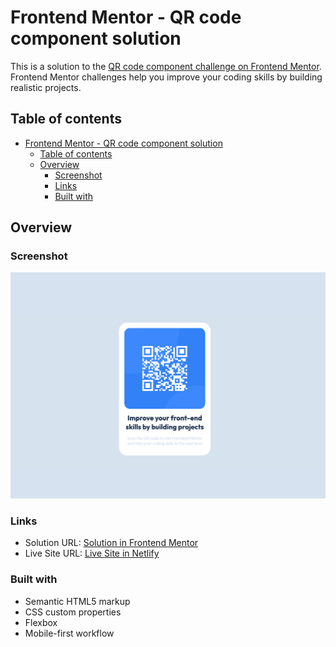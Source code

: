 # Frontend Mentor - QR code component solution

This is a solution to the [QR code component challenge on Frontend Mentor](https://www.frontendmentor.io/challenges/qr-code-component-iux_sIO_H). Frontend Mentor challenges help you improve your coding skills by building realistic projects. 

## Table of contents

- [Frontend Mentor - QR code component solution](#frontend-mentor---qr-code-component-solution)
  - [Table of contents](#table-of-contents)
  - [Overview](#overview)
    - [Screenshot](#screenshot)
    - [Links](#links)
    - [Built with](#built-with)


## Overview

### Screenshot

![Captura de pantalla](./screenshot.png)

### Links

- Solution URL: [Solution in Frontend Mentor](https://www.frontendmentor.io/solutions/html5-page-with-flexbox-design-fl1Bryai_C)
- Live Site URL: [Live Site in Netlify](https://elblo-qr-code-component-main.netlify.app/)

### Built with

- Semantic HTML5 markup
- CSS custom properties
- Flexbox
- Mobile-first workflow
